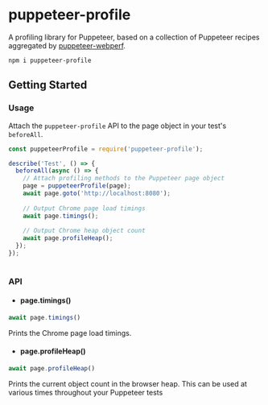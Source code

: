 # puppeteer-profile

A profiling library for Puppeteer, based on a collection of Puppeteer recipes aggregated by [puppeteer-webperf](https://github.com/addyosmani/puppeteer-webperf).

```npm i puppeteer-profile```

## Getting Started

### Usage

Attach the `puppeteer-profile` API to the page object in your test's `beforeAll`.

```javascript
const puppeteerProfile = require('puppeteer-profile');

describe('Test', () => {
  beforeAll(async () => {
    // Attach profiling methods to the Puppeteer page object
    page = puppeteerProfile(page);
    await page.goto('http://localhost:8080');
    
    // Output Chrome page load timings
    await page.timings();
    
    // Output Chrome heap object count
    await page.profileHeap();
  });
});
  
```

### API

- #### page.timings()

```javascript
await page.timings()
```

Prints the Chrome page load timings.

- #### page.profileHeap()

```javascript
await page.profileHeap()
```

Prints the current object count in the browser heap. This can be used at various times throughout your Puppeteer tests 
